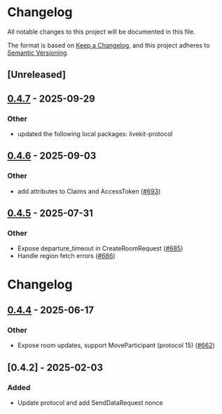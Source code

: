 # Changelog

All notable changes to this project will be documented in this file.

The format is based on [Keep a Changelog](https://keepachangelog.com/en/1.0.0/),
and this project adheres to [Semantic Versioning](https://semver.org/spec/v2.0.0.html).

## [Unreleased]

## [0.4.7](https://github.com/livekit/rust-sdks/compare/rust-sdks/livekit-api@0.4.6...rust-sdks/livekit-api@0.4.7) - 2025-09-29

### Other

- updated the following local packages: livekit-protocol

## [0.4.6](https://github.com/livekit/rust-sdks/compare/rust-sdks/livekit-api@0.4.5...rust-sdks/livekit-api@0.4.6) - 2025-09-03

### Other

- add attributes to Claims and AccessToken ([#693](https://github.com/livekit/rust-sdks/pull/693))

## [0.4.5](https://github.com/livekit/rust-sdks/compare/rust-sdks/livekit-api@0.4.4...rust-sdks/livekit-api@0.4.5) - 2025-07-31

### Other

- Expose departure_timeout in CreateRoomRequest ([#685](https://github.com/livekit/rust-sdks/pull/685))
- Handle region fetch errors ([#686](https://github.com/livekit/rust-sdks/pull/686))
# Changelog

## [0.4.4](https://github.com/livekit/rust-sdks/compare/rust-sdks/livekit-api@0.4.3...rust-sdks/livekit-api@0.4.4) - 2025-06-17

### Other

- Expose room updates, support MoveParticipant (protocol 15) ([#662](https://github.com/livekit/rust-sdks/pull/662))

## [0.4.2] - 2025-02-03

### Added

- Update protocol and add SendDataRequest nonce
